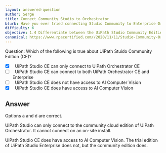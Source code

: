 ```yaml
---
layout: answered-question
author: Serge
title: Connect Community Studio to Orchestrator
blurb: Have you ever tried connecting Studio Community to Enterprise Orchestrator?
difficulty: 6
objective: 1.4 Differentiate between the UiPath Studio Community Edition versus the Enterprise Edition
canonical: https://www.rpacertified.com//2020/11/11/Studio-Community-Orchestrator.html
---
```


Question: Which of the following is true about UiPath Stuido Community Edition (CE)?

- [x] &nbsp;  UiPath Studio CE can only connect to UiPath Orchestrator CE
- [ ] &nbsp;  UiPath Studio CE can connect to both UiPath Orchestrator CE and Enterprise
- [ ] &nbsp;  UiPath Studio CE does not have access to AI Computer Vision
- [x] &nbsp;  UiPath Studio CE does have access to AI Computer Vision

## Answer

Options a and d are correct.

UiPath Studio can only connect to the community cloud edition of UiPath Orchestrator. It cannot connect on an on-site install.

UiPath Studio CE does have access to AI Computer Vision. The trial edition of UiPath Studio Enterprise does not, but the community edition does.



